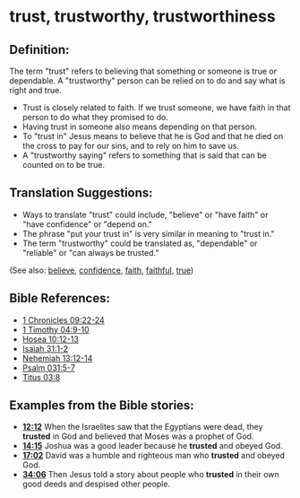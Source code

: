 # trust, trustworthy, trustworthiness #

## Definition: ##

The term "trust" refers to believing that something or someone is true or dependable. A "trustworthy" person can be relied on to do and say what is right and true.

* Trust is closely related to faith. If we trust someone, we have faith in that person to do what they promised to do.
* Having trust in someone also means depending on that person.
* To "trust in" Jesus means to believe that he is God and that he died on the cross to pay for our sins, and to rely on him to save us.
* A "trustworthy saying" refers to something that is said that can be counted on to be true.

## Translation Suggestions: ##

* Ways to translate "trust" could include, "believe" or "have faith" or "have confidence" or "depend on."
* The phrase "put your trust in" is very similar in meaning to "trust in."
* The term "trustworthy" could be translated as, "dependable" or "reliable" or "can always be trusted."

(See also: [believe](../kt/believe.md), [confidence](../kt/confidence.md), [faith](../kt/faith.md), [faithful](../kt/faithful.md), [true](../kt/true.md))

## Bible References: ##

* [1 Chronicles 09:22-24](en/tn/1ch/help/09/22)
* [1 Timothy 04:9-10](en/tn/1ti/help/04/09)
* [Hosea 10:12-13](en/tn/hos/help/10/12)
* [Isaiah 31:1-2](en/tn/isa/help/31/01)
* [Nehemiah 13:12-14](en/tn/neh/help/13/12)
* [Psalm 031:5-7](en/tn/psa/help/31/05)
* [Titus 03:8](en/tn/tit/help/03/08)

## Examples from the Bible stories: ##

* __[12:12](en/tn/obs/help/12/12)__ When the Israelites saw that the Egyptians were dead, they __trusted__  in God and believed that Moses was a prophet of God.
* __[14:15](en/tn/obs/help/14/15)__ Joshua was a good leader because he __trusted__  and obeyed God.
* __[17:02](en/tn/obs/help/17/02)__ David was a humble and righteous man who __trusted__  and obeyed God.
* __[34:06](en/tn/obs/help/34/06)__ Then Jesus told a story about people who __trusted__  in their own good deeds and despised other people.